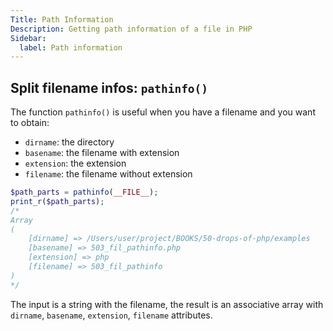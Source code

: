 ```yaml
---
Title: Path Information
Description: Getting path information of a file in PHP
Sidebar:
  label: Path information
---
```


## Split filename infos: `pathinfo()`
The function `pathinfo()` is useful when you have a filename and you want to obtain:

- `dirname`: the directory
- `basename`: the filename with extension
- `extension`: the extension
- `filename`: the filename without extension

```php
$path_parts = pathinfo(__FILE__);
print_r($path_parts);
/*
Array
(
    [dirname] => /Users/user/project/BOOKS/50-drops-of-php/examples
    [basename] => 503_fil_pathinfo.php
    [extension] => php
    [filename] => 503_fil_pathinfo
)
*/
```

The input is a string with the filename, the result is an associative array with `dirname`, `basename`, `extension`, `filename` attributes.
